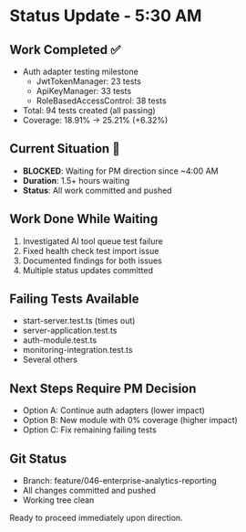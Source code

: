 # Status Update - 5:30 AM

## Work Completed ✅
- Auth adapter testing milestone
  - JwtTokenManager: 23 tests
  - ApiKeyManager: 33 tests  
  - RoleBasedAccessControl: 38 tests
- Total: 94 tests created (all passing)
- Coverage: 18.91% → 25.21% (+6.32%)

## Current Situation 🚨
- **BLOCKED**: Waiting for PM direction since ~4:00 AM
- **Duration**: 1.5+ hours waiting
- **Status**: All work committed and pushed

## Work Done While Waiting
1. Investigated AI tool queue test failure
2. Fixed health check test import issue  
3. Documented findings for both issues
4. Multiple status updates committed

## Failing Tests Available
- start-server.test.ts (times out)
- server-application.test.ts
- auth-module.test.ts
- monitoring-integration.test.ts
- Several others

## Next Steps Require PM Decision
- Option A: Continue auth adapters (lower impact)
- Option B: New module with 0% coverage (higher impact)
- Option C: Fix remaining failing tests

## Git Status
- Branch: feature/046-enterprise-analytics-reporting
- All changes committed and pushed
- Working tree clean

Ready to proceed immediately upon direction.